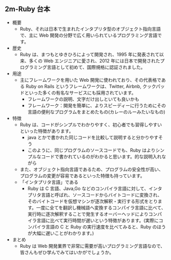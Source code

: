 ## 2m-Ruby 台本

- 概要
  - Ruby、それは日本で生まれたインタプリタ型のオブジェクト指向言語で、主に Web 開発の分野で広く用いられているプログラミング言語です。
- 歴史
  - Ruby は、まつもとゆきひろによって開発され、1995 年に発表されて以来、多くの Web エンジニアに愛され、2012 年には日本で開発されたプログラミング言語として初めて、国際規格に認証されました。
- 用途
  - 主にフレームワークを用いた Web 開発に使われており、その代表格である Ruby on Rails というフレームワークは、Twitter, Airbnb, クックパッドといった多くの有名なサービスにも採用されています。
    - フレームワークの説明、文字だけ出しといても良いかも
    - フレームワーク：開発を簡単に、よりスピーディーに行うためにその言語の便利なプログラムをまとめたもの(カレーのルーみたいなもの)
- 特徴
  - Ruby は、コードがシンプルでわかりやすく、初心者でも習得しやすいといった特徴があります。
    - java とかで書かれた同じコードを比較して説明すると分かりやすそう
    - このように、同じプログラムのソースコードでも、Ruby はよりシンプルなコードで書かれているのがわかると思います。的な説明入れながら
  - また、オブジェクト指向言語であるため、プログラムの安全性が高い、プログラムの変更が容易であるといった特徴も持っています。
  - 「インタプリタ言語」である
    - Ruby は C 言語、Java,Go などのコンパイラ言語に対して、インタプリタ言語と呼ばれ、ソースコードからバイトコードに変換され、そのバイトコードを仮想マシンが逐次解釈・実行する形式をとります。一度に全てを翻訳し機械語へ変換するコンパイラ言語に比べて、実行時に逐次解釈することで発生するオーバーヘッドによりコンパイラ言語に比べて実行時間が遅いという特徴があります。(実際にコンパイラ言語の C と Ruby の実行速度を比べてみると、Ruby のほうが大幅に遅いことがわかります。)
- まとめ
  - Ruby は Web 開発業界で非常に需要が高いプログラミング言語なので、皆さんもぜひ学んでみてはいかがでしょうか。
